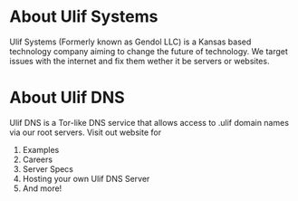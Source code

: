 # About Ulif Systems
Ulif Systems (Formerly known as Gendol LLC) is a Kansas based technology company aiming to change the future of technology.
We target issues with the internet and fix them wether it be servers or websites.

# About Ulif DNS
Ulif DNS is a Tor-like DNS service that allows access to .ulif domain names via our root servers.
Visit out website for
1. Examples
2. Careers
3. Server Specs
4. Hosting your own Ulif DNS Server
5. And more!
